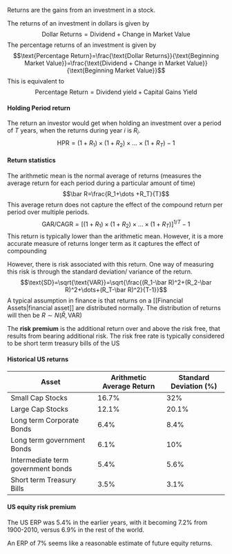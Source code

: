Returns are the gains from an investment in a stock. 

The returns of an investment in dollars is given by $$\text{Dollar Returns}=\text{Dividend}+\text{Change in Market Value}$$The percentage returns of an investment is given by $$\text{Percentage Return}=\frac{\text{Dollar Returns}}{\text{Beginning Market Value}}=\frac{\text{Dividend + Change in Market Value}}{\text{Beginning Market Value}}$$This is equivalent to $$\text{Percentage Return}=\text{Dividend yield}+\text{Capital Gains Yield}$$
#### Holding Period return
The return an investor would get when holding an investment over a period of $T$ years, when the returns during year $i$ is $R_i$.$$\text{HPR}=(1+R_1)\times(1+R_2)\times\dots\times(1+R_T)-1$$
#### Return statistics
The arithmetic mean is the normal average of returns (measures the average return for each period during a particular amount of time)$$\bar R=\frac{R_1+\dots +R_T}{T}$$This average return does not capture the effect of the compound return per period over multiple periods. $$\text{GAR/CAGR}=[(1+R_1)\times(1+R_2)\times\dots\times(1+R_T)]^{1/T}-1$$
This return is typically lower than the arithmetic mean. However, it is a more accurate measure of returns longer term as it captures the effect of compounding

However, there is risk associated with this return. One way of measuring this risk is through the standard deviation/ variance of the return. $$\text{SD}=\sqrt{\text{VAR}}=\sqrt{\frac{(R_1-\bar R)^2+(R_2-\bar R)^2+\dots+(R_T-\bar R)^2}{T-1}}$$A typical assumption in finance is that returns on a [[Financial Assets|financial asset]] are distributed normally. The distribution of returns will then be $R \sim N(\bar R, \text{VAR})$


The **risk premium** is the additional return over and above the risk free, that results from bearing additional risk. The risk free rate is typically considered to be short term treasury bills of the US

#### Historical US returns
| Asset                              | Arithmetic Average Return | Standard Deviation (%) |
| ---------------------------------- | ------------------------- | ---------------------- |
| Small Cap Stocks                   | 16.7%                     | 32%                    |
| Large Cap Stocks                   | 12.1%                     | 20.1%                  |
| Long term Corporate Bonds          | 6.4%                      | 8.4%                   |
| Long term government Bonds         | 6.1%                      | 10%                    |
| Intermediate term government bonds | 5.4%                      | 5.6%                   |
| Short term Treasury Bills          | 3.5%                      | 3.1%                   |


#### US equity risk premium
The US ERP was 5.4% in the earlier years, with it becoming 7.2% from 1900-2010, versus 6.9% in the rest of the world. 

An ERP of 7% seems like a reasonable estimate of future equity returns.


